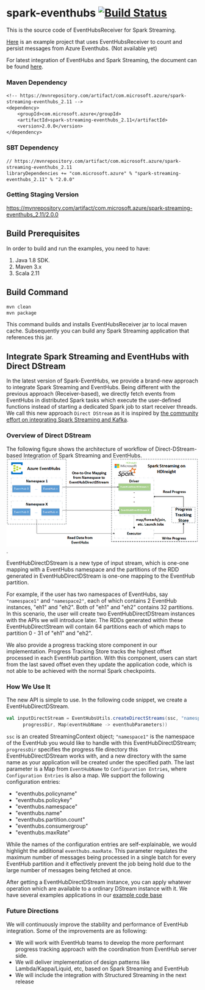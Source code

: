 # spark-eventhubs [![Build Status](https://travis-ci.org/hdinsight/spark-eventhubs.svg?branch=master)](https://travis-ci.org/hdinsight/spark-eventhubs)
This is the source code of EventHubsReceiver for Spark Streaming.

[Here](https://github.com/hdinsight/spark-streaming-data-persistence-examples/2.x) is an example project that uses EventHubsReceiver to count and persist messages from Azure Eventhubs.
(Not available yet)

For latest integration of EventHubs and Spark Streaming, the document can be found [here](docs/direct_stream.md).

### Maven Dependency
    <!-- https://mvnrepository.com/artifact/com.microsoft.azure/spark-streaming-eventhubs_2.11 -->
    <dependency>
        <groupId>com.microsoft.azure</groupId>
        <artifactId>spark-streaming-eventhubs_2.11</artifactId>
        <version>2.0.0</version>
    </dependency>
    
### SBT Dependency
    // https://mvnrepository.com/artifact/com.microsoft.azure/spark-streaming-eventhubs_2.11
    libraryDependencies += "com.microsoft.azure" % "spark-streaming-eventhubs_2.11" % "2.0.0"
    
### Getting Staging Version

https://mvnrepository.com/artifact/com.microsoft.azure/spark-streaming-eventhubs_2.11/2.0.0

## Build Prerequisites

In order to build and run the examples, you need to have:

1. Java 1.8 SDK.
2. Maven 3.x
3. Scala 2.11

## Build Command
    mvn clean
    mvn package
This command builds and installs EventHubsReceiver jar to local maven cache. Subsequently you can build any Spark Streaming application that references this jar.

## Integrate Spark Streaming and EventHubs with Direct DStream

In the latest version of Spark-EventHubs, we provide a brand-new approach to integrate Spark Streaming and EventHubs. Being different with the previous approach (Receiver-based), we directly fetch events from EventHubs in distributed Spark tasks which execute the user-defined functions instead of starting a dedicated Spark job to start receiver threads. We call this new approach `Direct DStream` as it is inspired by [the community effort on integrating Spark Streaming and Kafka](https://github.com/apache/spark/tree/master/external/kafka-0-10).

### Overview of Direct DStream

The following figure shows the architecture of workflow of Direct-DStream-based Integration of Spark Streaming and EventHubs. ![Image of Workflow](docs/imgs/workflow_directstream.png).

EventHubDirectDStream is a new type of input stream, which is one-one mapping with a EventHubs namespace and the partitions of the RDD generated in EventHubDirectDStream is one-one mapping to the EventHub partition.

For example, if the user has two namespaces of EventHubs, say `"namespace1"` and `"namespace2"`, each of which contains 2 EventHub instances, "eh1" and "eh2". Both of "eh1" and "eh2" contains 32 partitions. In this scenario, the user will create two EventHubDirectDStream instances with the APIs we will introduce later. The RDDs generated within these EventHubDirectStream will contain 64 partitions each of which maps to partition 0 - 31 of "eh1" and "eh2".

We also provide a progress tracking store component in our implementation. Progress Tracking Store tracks the highest offset processed in each EventHub partition. With this component, users can start from the last saved offset even they update the application code, which is not able to be achieved with the normal Spark checkpoints.

### How We Use It

The new API is simple to use. In the following code snippet, we create a EventHubDirectDStream.

```scala
val inputDirectStream = EventHubsUtils.createDirectStreams(ssc, "namespace1",
      progressDir, Map(eventHubName -> eventhubParameters))
```

`ssc` is an created StreamingContext object; `"namespace1"` is the namespace of the EventHub you would like to handle with this EventHubDirectDStream; `progressDir` specifies the progress file directory this EventHubDirectDStream works with, and a new directory with the same name as your application will be created under the specified path. The last parameter is a Map from `EventHubName` to `Configuration Entries`, where `Configuration Entries` is also a map. We support the following configuration entries:

* "eventhubs.policyname"
* "eventhubs.policykey"
* "eventhubs.namespace"
* "eventhubs.name"
* "eventhubs.partition.count"
* "eventhubs.consumergroup"
* "eventhubs.maxRate"

While the names of the configuration entries are self-explainable, we would highlight the additional `eventhubs.maxRate`. This parameter regulates the maximum number of messages being processed in a single batch for every EventHub partition and it effectively prevent the job being hold due to the large number of messages being fetched at once.

After getting a EventHubDirectDStream instance, you can apply whatever operation which are available to a ordinary DStream instance with it. We have several examples applications in our [example code base](https://github.com/hdinsight/spark-streaming-data-persistence-examples)

### Future Directions

We will continuously improve the stability and performance of EventHub integration. Some of the improvements are as following:

* We will work with EventHub teams to develop the more performant progress tracking approach with the coordination from EventHub server side.
* We will deliver implementation of design patterns like Lambda/Kappa/Liquid, etc, based on Spark Streaming and EventHub
* We will include the integration with Structured Streaming in the next release

